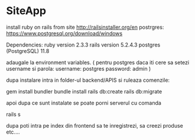 # SiteApp
install ruby on rails from site http://railsinstaller.org/en
postrgres: https://www.postgresql.org/download/windows

Dependencies:
ruby version 2.3.3
rails version 5.2.4.3
postgres (PostgreSQL) 11.8

adaugale la environment variables.
(
pentru postgres daca iti cere sa setezi username si parola:
username: postgres
password: admin
)

dupa instalare intra in folder-ul backend/APIS
si ruleaza comenzile:

gem install bundler
bundle install
rails db:create
rails db:migrate

apoi dupa ce sunt instalate se poate porni serverul cu comanda

rails s

dupa poti intra pe index din frontend sa te inregistrezi, sa creezi produse etc....
